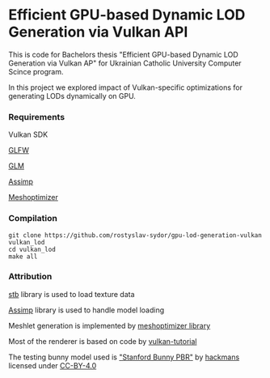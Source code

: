 # Efficient GPU-based Dynamic LOD Generation via Vulkan API

This is code for Bachelors thesis "Efficient GPU-based Dynamic LOD Generation via Vulkan AP" for Ukrainian Catholic University Computer Scince program.

In this project we explored impact of Vulkan-specific optimizations for generating LODs dynamically on GPU.

### Requirements

Vulkan SDK

[GLFW](https://github.com/glfw/glfw)

[GLM](https://github.com/g-truc/glm)

[Assimp](https://github.com/assimp/assimp)

[Meshoptimizer](https://github.com/zeux/meshoptimizer)

### Compilation
```
git clone https://github.com/rostyslav-sydor/gpu-lod-generation-vulkan vulkan_lod
cd vulkan_lod
make all
```
### Attribution

[stb](https://github.com/nothings/stb) library is used to load texture data

[Assimp](https://github.com/assimp/assimp) library is used to handle model loading

Meshlet generation is implemented by [meshoptimizer library](https://github.com/zeux/meshoptimizer)

Most of the renderer is based on code by [vulkan-tutorial](https://vulkan-tutorial.com/)

The testing bunny model used is ["Stanford Bunny PBR"](https://sketchfab.com/3d-models/stanford-bunny-pbr-42c9bdc4d27a418daa19b2d5ff690095) by [hackmans](https://sketchfab.com/hackmans) licensed under [CC-BY-4.0](http://creativecommons.org/licenses/by/4.0/)
